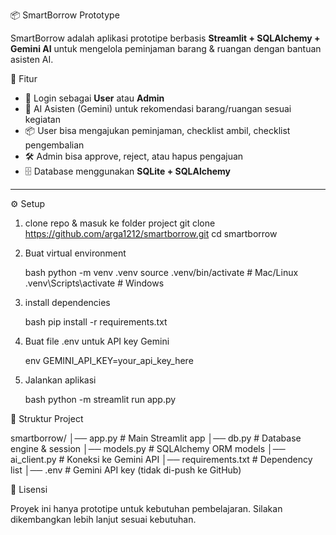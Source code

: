 📦 SmartBorrow Prototype

SmartBorrow adalah aplikasi prototipe berbasis **Streamlit + SQLAlchemy + Gemini AI** untuk mengelola peminjaman barang & ruangan dengan bantuan asisten AI.

🚀 Fitur
- 🔑 Login sebagai **User** atau **Admin**
- 💬 AI Asisten (Gemini) untuk rekomendasi barang/ruangan sesuai kegiatan
- 📦 User bisa mengajukan peminjaman, checklist ambil, checklist pengembalian
- 🛠️ Admin bisa approve, reject, atau hapus pengajuan
- 🗄️ Database menggunakan **SQLite + SQLAlchemy**

---

⚙️ Setup

1. clone repo & masuk ke folder project
   git clone https://github.com/arga1212/smartborrow.git
   cd smartborrow

2. Buat virtual environment

   bash
   python -m venv .venv
   source .venv/bin/activate   # Mac/Linux
   .venv\Scripts\activate      # Windows


3. install dependencies

   bash
   pip install -r requirements.txt

4. Buat file .env untuk API key Gemini

   env
   GEMINI_API_KEY=your_api_key_here

5. Jalankan aplikasi

   bash
   python -m streamlit run app.py

 📂 Struktur Project

smartborrow/
│── app.py           # Main Streamlit app
│── db.py            # Database engine & session
│── models.py        # SQLAlchemy ORM models
│── ai_client.py     # Koneksi ke Gemini API
│── requirements.txt # Dependency list
│── .env             # Gemini API key (tidak di-push ke GitHub)


📜 Lisensi

Proyek ini hanya prototipe untuk kebutuhan pembelajaran. Silakan dikembangkan lebih lanjut sesuai kebutuhan.
